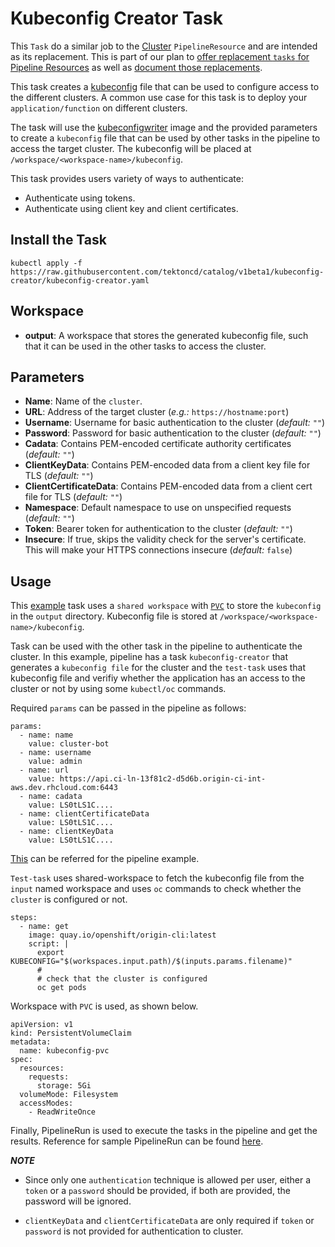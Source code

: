 # Kubeconfig Creator Task

This `Task` do a similar job to the [Cluster](https://github.com/tektoncd/pipeline/blob/master/docs/resources.md#cluster-resource) 
`PipelineResource` and
are intended as its replacement. This is part of our plan to [offer replacement
`tasks` for Pipeline Resources](https://github.com/tektoncd/catalog/issues/95)
as well as
[document those replacements](https://github.com/tektoncd/pipeline/issues/1369).

This task creates a [kubeconfig](https://kubernetes.io/docs/tasks/access-application-cluster/configure-access-multiple-clusters/)
file that can be used to configure access to the different clusters.
A common use case for this task is to deploy your `application/function` on different clusters.

The task will use the [kubeconfigwriter](https://github.com/tektoncd/pipeline/blob/master/cmd/kubeconfigwriter/main.go) 
image and the provided parameters to create a `kubeconfig` file that can be used by other tasks
in the pipeline to access the target cluster. The kubeconfig will be placed at 
`/workspace/<workspace-name>/kubeconfig`.

This task provides users variety of ways to authenticate:
- Authenticate using tokens.
- Authenticate using client key and client certificates.

## Install the Task

```
kubectl apply -f https://raw.githubusercontent.com/tektoncd/catalog/v1beta1/kubeconfig-creator/kubeconfig-creator.yaml
```

## Workspace

* **output**: A workspace that stores the generated kubeconfig file, such that it can be used in the other tasks to access the cluster.


## Parameters

* **Name**: Name of the `cluster`.
* **URL**: Address of the target cluster (_e.g.:_ 
  `https://hostname:port`)
* **Username**: Username for basic authentication to the cluster
(_default:_ `""`)
* **Password**: Password for basic authentication to the cluster
(_default:_ `""`)
* **Cadata**: Contains PEM-encoded certificate authority certificates
(_default:_ `""`)
* **ClientKeyData**: Contains PEM-encoded data from a client key file for TLS
(_default:_ `""`)
* **ClientCertificateData**: Contains PEM-encoded data from a client cert file for TLS 
(_default:_ `""`)
* **Namespace**: Default namespace to use on unspecified requests
(_default:_ `""`)
* **Token**: Bearer token for authentication to the cluster
(_default:_ `""`)
* **Insecure**:  If true, skips the validity check for the server's certificate. 
This will make your HTTPS connections insecure
(_default:_ `false`)


## Usage

This [example](../kubeconfig-creator/example) task uses a 
`shared workspace` with [`PVC`](https://kubernetes.io/docs/concepts/storage/persistent-volumes) 
to store the `kubeconfig` in the `output` directory. 
Kubeconfig file is stored at `/workspace/<workspace-name>/kubeconfig`.

Task can be used with the other task in the pipeline to authenticate the cluster.
In this example, pipeline has a task `kubeconfig-creator` that generates a 
`kubeconfig file` for the cluster and the `test-task` uses that kubeconfig file and verifiy whether the
application has an access to the cluster or not by using some `kubectl/oc` commands.

Required `params` can be passed in the pipeline as follows:

```
params:
  - name: name
    value: cluster-bot
  - name: username
    value: admin
  - name: url
    value: https://api.ci-ln-13f81c2-d5d6b.origin-ci-int-aws.dev.rhcloud.com:6443
  - name: cadata
    value: LS0tLS1C....
  - name: clientCertificateData
    value: LS0tLS1C....
  - name: clientKeyData
    value: LS0tLS1C....
```
[This](../kubeconfig-creator/example/pipeline.yaml) can be referred for the pipeline example.


`Test-task` uses shared-workspace to fetch the kubeconfig file from the
`input` named workspace and uses `oc` commands to check whether
 the `cluster` is configured or not.

```
steps:
  - name: get
    image: quay.io/openshift/origin-cli:latest
    script: |
      export KUBECONFIG="$(workspaces.input.path)/$(inputs.params.filename)"
      #
      # check that the cluster is configured
      oc get pods
```

Workspace with `PVC` is used, as shown below.
```
apiVersion: v1
kind: PersistentVolumeClaim
metadata:
  name: kubeconfig-pvc
spec:
  resources:
    requests:
      storage: 5Gi
  volumeMode: Filesystem
  accessModes:
    - ReadWriteOnce
   ```

 Finally, PipelineRun is used to execute the tasks in the pipeline and get the results.
 Reference for sample PipelineRun can be found [here](../kubeconfig-creator/example/pipelinerun.yaml).
 
***NOTE***

- Since only one `authentication` technique is allowed per user, either a `token` or a `password` should be provided, if both are provided, the password will be ignored.

- `clientKeyData` and `clientCertificateData` are only required if `token` or `password` is not provided for authentication to cluster.
